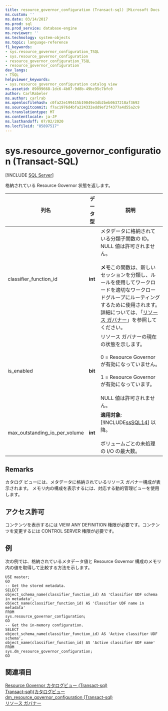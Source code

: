 ```yaml
---
title: resource_governor_configuration (Transact-sql) |Microsoft Docs
ms.custom: ''
ms.date: 03/14/2017
ms.prod: sql
ms.prod_service: database-engine
ms.reviewer: ''
ms.technology: system-objects
ms.topic: language-reference
f1_keywords:
- sys.resource_governor_configuration_TSQL
- sys.resource_governor_configuration
- resource_governor_configuration_TSQL
- resource_governor_configuration
dev_langs:
- TSQL
helpviewer_keywords:
- sys.resource_governor_configuration catalog view
ms.assetid: 89099668-1dc6-4b07-9d8b-49bc95c7bfc0
author: CarlRabeler
ms.author: carlrab
ms.openlocfilehash: c0fa22e199415b19049e3db2beb0637218af3692
ms.sourcegitcommit: f7ac1976d4bfa224332edd9ef2f4377a4d55a2c9
ms.translationtype: MT
ms.contentlocale: ja-JP
ms.lasthandoff: 07/02/2020
ms.locfileid: "85897517"
---
```

# <a name="sysresource_governor_configuration-transact-sql"></a>sys.resource_governor_configuration (Transact-SQL)
[!INCLUDE [SQL Server](../../includes/applies-to-version/sqlserver.md)]

  格納されている Resource Governor 状態を返します。  
  
|列名|データ型|説明|  
|-----------------|---------------|-----------------|  
|classifier_function_id|**int**|メタデータに格納されている分類子関数の ID。 NULL 値は許可されません。<br /><br /> **メモ**この関数は、新しいセッションを分類し、ルールを使用してワークロードを適切なワークロードグループにルーティングするために使用されます。 詳細については、「[リソース ガバナー](../../relational-databases/resource-governor/resource-governor.md)」を参照してください。|  
|is_enabled|**bit**|リソース ガバナーの現在の状態を示します。<br /><br /> 0 = Resource Governor が有効になっていません。<br /><br /> 1 = Resource Governor が有効になっています。<br /><br /> NULL 値は許可されません。|  
|max_outstanding_io_per_volume|**int**|**適用対象**: [!INCLUDE[ssSQL14](../../includes/sssql14-md.md)] 以降。<br /><br /> ボリュームごとの未処理の I/O の最大数。|  
  
## <a name="remarks"></a>Remarks  
 カタログ ビューには、メタデータに格納されているリソース ガバナー構成が表示されます。 メモリ内の構成を表示するには、対応する動的管理ビューを使用します。  
  
## <a name="permissions"></a>アクセス許可  
 コンテンツを表示するには VIEW ANY DEFINITION 権限が必要です。コンテンツを変更するには CONTROL SERVER 権限が必要です。  
  
## <a name="examples"></a>例  
 次の例では、格納されているメタデータ値と Resource Governor 構成のメモリ内の値を取得して比較する方法を示します。  
  
```  
USE master;  
GO  
-- Get the stored metadata.  
SELECT   
object_schema_name(classifier_function_id) AS 'Classifier UDF schema in metadata',   
object_name(classifier_function_id) AS 'Classifier UDF name in metadata'  
FROM   
sys.resource_governor_configuration;  
GO  
-- Get the in-memory configuration.  
SELECT   
object_schema_name(classifier_function_id) AS 'Active classifier UDF schema',   
object_name(classifier_function_id) AS 'Active classifier UDF name'  
FROM   
sys.dm_resource_governor_configuration;  
GO  
```  
  
## <a name="see-also"></a>関連項目  
 [Resource Governor カタログビュー &#40;Transact-sql&#41;](../../relational-databases/system-catalog-views/resource-governor-catalog-views-transact-sql.md)   
 [Transact-sql&#41;&#40;カタログビュー](../../relational-databases/system-catalog-views/catalog-views-transact-sql.md)   
 [dm_resource_governor_configuration &#40;Transact-sql&#41;](../../relational-databases/system-dynamic-management-views/sys-dm-resource-governor-configuration-transact-sql.md)   
 [リソース ガバナー](../../relational-databases/resource-governor/resource-governor.md)  
  
  
